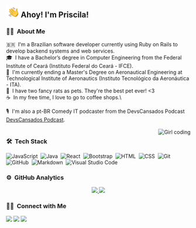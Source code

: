 

<img alt="Hand waving" src="./assets/Hand%20Wave.gif" width='40' align="left"/><h2>Ahoy! I'm Priscila!</h2>

<!-- ## 👋 &nbsp;Hey there! I'm Priscila -->

### 👩‍💻 &nbsp;About Me

🇧🇷 &nbsp;I'm a Brazilian software developer currently using Ruby on Rails to develop backend systems and web services.\
🎓 &nbsp;I have a Bachelor’s degree in Computer Engineering from the Federal Institute of Ceará (Instituto Federal do Ceará - IFCE). \
🚁 &nbsp;I'm currently ending a Master's Degree on Aeronautical Engineering at Technological Institute of Aeronautics (Instituto Tecnológico da Aeronáutica - ITA).\
🐁 &nbsp;I have two fancy rats as pets. They're the best pet ever! <3\
☕ &nbsp;In my free time, I love to go to coffee shops.\
<!-- ## 💬 &nbsp;Feel free to reach out to me for pro bono consulting and volunteering, or just for some interesting discussion.\ -->
<!-- ## ✉️ &nbsp;You can shoot me an email at avsingh@umass.edu! I'll try to respond as soon as I can.\ -->
🎙️ &nbsp;I'm also a pt-BR Comedy IT podcaster from the DevsCansados Podcast [DevsCansados Podcast](https://www.devscansados.com.br).
<br>
<br>
<img alt="Girl coding" src="https://64.media.tumblr.com/c70e8fcdf61a132a873f99db163896a2/tumblr_o48ggtdpJA1sfmahro1_400.gif" align="right"/>

### 🛠 &nbsp;Tech Stack
  
<!-- ##![Python](https://img.shields.io/badge/-Python-05122A?style=flat&logo=python)&nbsp; -->
![JavaScript](https://img.shields.io/badge/-JavaScript-05122A?style=flat&logo=javascript)&nbsp;
![Java](https://img.shields.io/badge/-Java-05122A?style=flat&logo=Java&logoColor=FFA518)&nbsp;
![React](https://img.shields.io/badge/-React-05122A?style=flat&logo=react)&nbsp;
![Bootstrap](https://img.shields.io/badge/-Bootstrap-05122A?style=flat&logo=bootstrap&logoColor=563D7C)&nbsp;
![HTML](https://img.shields.io/badge/-HTML-05122A?style=flat&logo=HTML5)&nbsp;
![CSS](https://img.shields.io/badge/-CSS-05122A?style=flat&logo=CSS3&logoColor=1572B6)&nbsp;
![Git](https://img.shields.io/badge/-Git-05122A?style=flat&logo=git)&nbsp;\
![GitHub](https://img.shields.io/badge/-GitHub-05122A?style=flat&logo=github)&nbsp;
![Markdown](https://img.shields.io/badge/-Markdown-05122A?style=flat&logo=markdown)&nbsp;
![Visual Studio Code](https://img.shields.io/badge/-Visual%20Studio%20Code-05122A?style=flat&logo=visual-studio-code&logoColor=007ACC)&nbsp;
<!-- ##![C](https://img.shields.io/badge/-C-05122A?style=flat&logo=C&logoColor=A8B9CC)&nbsp;-->
<!-- ##![C++](https://img.shields.io/badge/-C++-05122A?style=flat&logo=C%2B%2B&logoColor=00599C)&nbsp; -->
<!-- ##![R (Statistics)](https://img.shields.io/badge/-R-05122A?style=flat&logo=R&logoColor=276DC3)\ -->

<!-- ##![Node.js](https://img.shields.io/badge/-Node.js-05122A?style=flat&logo=node.js)&nbsp; -->
<!-- ##![Django](https://img.shields.io/badge/-Django-05122A?style=flat&logo=django&logoColor=092E20)&nbsp; -->
<!-- ##![Flask](https://img.shields.io/badge/-Flask-05122A?style=flat&logo=flask)&nbsp; -->

<!-- ##![RStudio](https://img.shields.io/badge/-RStudio-05122A?style=flat&logo=rstudio)&nbsp; -->
<!-- ##![Eclipse](https://img.shields.io/badge/-Eclipse-05122A?style=flat&logo=eclipse-ide&logoColor=2C2255)\ -->
<!-- ##![Illustrator](https://img.shields.io/badge/-Illustrator-05122A?style=flat&logo=adobe-illustrator)&nbsp; -->
<!-- ##![Photoshop](https://img.shields.io/badge/-Photoshop-05122A?style=flat&logo=adobe-photoshop)&nbsp; -->
<!-- ##![InDesign](https://img.shields.io/badge/-InDesign-05122A?style=flat&logo=adobe-indesign) -->

### ⚙️ &nbsp;GitHub Analytics

<p align="center">
<a href="https://github.com/aranhaqg">
  <img height="180em" src="https://github-readme-stats-eight-theta.vercel.app/api?username=aranhaqg&show_icons=true&theme=algolia&include_all_commits=true&count_private=true"/>
  <img height="180em" src="https://github-readme-stats-eight-theta.vercel.app/api/top-langs/?username=aranhaqg&layout=compact&langs_count=8&theme=algolia"/>
</a>
</p>

### 🤝🏻 &nbsp;Connect with Me

<p align="left">
<!-- <a href="https://www.adityavsingh.com"><img src="https://img.shields.io/badge/-adityavsingh.com-3423A6?style=flat&logo=Google-Chrome&logoColor=white"/></a> -->
<a href="https://linkedin.com/in/priscilaaranha"><img src="https://img.shields.io/badge/-Priscila%20Aranha-0077B5?style=flat&logo=Linkedin&logoColor=white"/></a>
<!-- <a href="mailto:avsingh@umass.edu"><img src="https://img.shields.io/badge/-avsingh@umass.edu-D14836?style=flat&logo=Gmail&logoColor=white"/></a> -->
<a href="https://instagram.com/aranhapi"><img src="https://img.shields.io/badge/-@aranhapi__-E4405F?style=flat&logo=Instagram&logoColor=white"/></a>
<!-- <a href="https://facebook.com/AVS1508"><img src="https://img.shields.io/badge/-@AVS1508-1877F2?style=flat&logo=Facebook&logoColor=white"/></a> -->
<!-- <a href="https://www.pinterest.ca/AVS1508"><img src="https://img.shields.io/badge/-@AVS1508-BD081C?style=flat&logo=Pinterest&logoColor=white"/></a> -->
<a href="https://www.twitter.com/pihar"><img src="https://img.shields.io/badge/-@pihar-1769FF?style=flat&logo=Twitter&logoColor=white"/></a>
</p>
